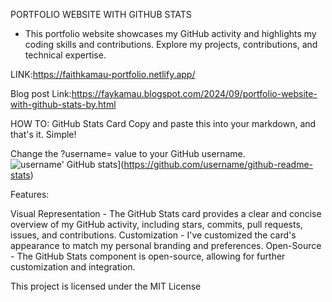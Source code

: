 PORTFOLIO WEBSITE WITH GITHUB STATS

- This portfolio website showcases my GitHub activity and highlights my coding skills and contributions. Explore my projects, contributions, and technical expertise.

LINK:https://faithkamau-portfolio.netlify.app/

Blog post Link:https://faykamau.blogspot.com/2024/09/portfolio-website-with-github-stats-by.html

HOW TO:
GitHub Stats Card
Copy and paste this into your markdown, and that's it. Simple!

Change the ?username= value to your GitHub username.
![username' GitHub stats](https://github-readme-stats.vercel.app/api?username=username&theme=dark&hide=contribs&show_icons=true)](https://github.com/username/github-readme-stats)

Features:

Visual Representation - The GitHub Stats card provides a clear and concise overview of my GitHub activity, including stars, commits, pull requests, issues, and contributions.
Customization - I've customized the card's appearance to match my personal branding and preferences.
Open-Source - The GitHub Stats component is open-source, allowing for further customization and integration.

This project is licensed under the MIT License
